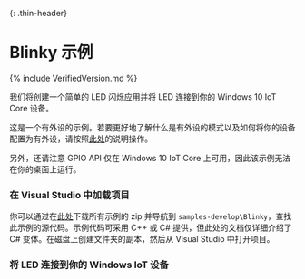 {: .thin-header}
# Blinky 示例

{% include VerifiedVersion.md %}

我们将创建一个简单的 LED 闪烁应用并将 LED 连接到你的 Windows 10 IoT Core 设备。

这是一个有外设的示例。若要更好地了解什么是有外设的模式以及如何将你的设备配置为有外设，请按照[此处]({{site.baseurl}}/{{page.lang}}/win10/HeadlessMode.htm)的说明操作。

另外，还请注意 GPIO API 仅在 Windows 10 IoT Core 上可用，因此该示例无法在你的桌面上运行。

### 在 Visual Studio 中加载项目

你可以通过在[此处](https://github.com/ms-iot/samples/archive/develop.zip)下载所有示例的 zip 并导航到 `samples-develop\Blinky`，查找此示例的源代码。示例代码可采用 C++ 或 C\# 提供，但此处的文档仅详细介绍了 C\# 变体。在磁盘上创建文件夹的副本，然后从 Visual Studio 中打开项目。

### 将 LED 连接到你的 Windows IoT 设备

